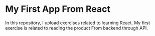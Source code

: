 # My First App From React
In this repository, I upload exercises related to learning React.
My first exercise is related to reading the product From backend through API.
